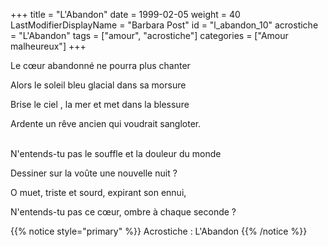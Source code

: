+++
title = "L'Abandon"
date = 1999-02-05
weight = 40
LastModifierDisplayName = "Barbara Post"
id = "l_abandon_10"
acrostiche = "L'Abandon"
tags = ["amour", "acrostiche"]
categories = ["Amour malheureux"]
+++

Le cœur abandonné ne pourra plus chanter

Alors le soleil bleu glacial dans sa morsure

Brise le ciel , la mer et met dans la blessure

Ardente un rêve ancien qui voudrait sangloter.

 \
N'entends-tu pas le souffle et la douleur du monde

Dessiner sur la voûte une nouvelle nuit ?

O muet, triste et sourd, expirant son ennui,

N'entends-tu pas ce cœur, ombre à chaque seconde ?

{{% notice style="primary" %}}
Acrostiche : L'Abandon
{{% /notice %}}
